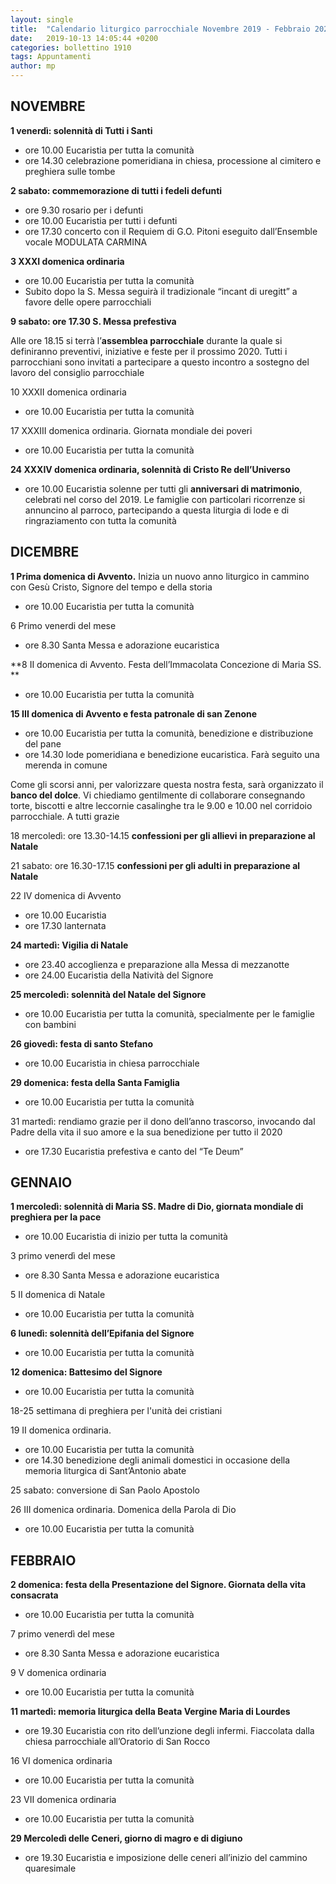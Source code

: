 ```yaml
---
layout: single
title:  "Calendario liturgico parrocchiale Novembre 2019 - Febbraio 2020"
date:   2019-10-13 14:05:44 +0200
categories: bollettino 1910
tags: Appuntamenti
author: mp
---
```


## NOVEMBRE

**1	venerdì: solennità di Tutti i Santi**

- ore 10.00 Eucaristia per tutta la comunità
- ore 14.30 celebrazione pomeridiana in chiesa, processione al cimitero e preghiera sulle tombe

**2 	sabato: commemorazione di tutti i fedeli defunti**

- ore 9.30 rosario per i defunti 
-	ore 10.00 Eucaristia per tutti i defunti 
- ore 17.30 concerto con il Requiem di G.O. Pitoni eseguito                dall’Ensemble  vocale MODULATA CARMINA

**3	XXXI domenica ordinaria**

- ore 10.00 Eucaristia per tutta la comunità 
- Subito dopo la S. Messa seguirà il tradizionale “incant di uregitt” a favore delle opere parrocchiali

**9 	sabato: ore 17.30 S. Messa prefestiva**

Alle ore 18.15 si terrà l’**assemblea parrocchiale** durante la quale si definiranno preventivi, iniziative e feste per il prossimo 2020. Tutti i parrocchiani sono invitati a partecipare a questo incontro a sostegno del lavoro del consiglio parrocchiale

10	XXXII domenica ordinaria

-	ore 10.00 Eucaristia per tutta la comunità

17 	XXXIII domenica ordinaria. Giornata mondiale dei poveri

-	ore 10.00 Eucaristia per tutta la comunità

**24	XXXIV domenica ordinaria, solennità di Cristo Re dell’Universo**

- ore 10.00 Eucaristia solenne per tutti gli **anniversari di matrimonio**, celebrati nel corso del 2019. Le famiglie con particolari ricorrenze si annuncino al parroco, partecipando a questa liturgia di lode e di ringraziamento con tutta la comunità

## DICEMBRE

**1	Prima domenica di Avvento.** Inizia un nuovo anno liturgico in cammino con Gesù Cristo, Signore del tempo e della storia
 
 - ore 10.00 Eucaristia per tutta la comunità

6	Primo venerdi del mese 

- ore 8.30 Santa Messa e adorazione eucaristica

**8 	II domenica di Avvento. Festa dell’Immacolata Concezione di             Maria SS. **

-	ore 10.00 Eucaristia per tutta la comunità

**15 	III domenica di Avvento e festa patronale di san Zenone**

-  ore 10.00 Eucaristia per tutta la comunità, benedizione e distribuzione del     pane
- ore 14.30 lode pomeridiana e benedizione eucaristica. Farà seguito una             merenda in comune

Come gli scorsi anni, per valorizzare questa nostra festa, sarà organizzato il **banco del dolce**. Vi chiediamo gentilmente di collaborare consegnando torte, biscotti e altre leccornie casalinghe tra le 9.00 e 10.00 nel corridoio parrocchiale. A tutti grazie

18 	mercoledì: ore 13.30-14.15 **confessioni per gli allievi in preparazione al Natale**

21 	sabato: ore 16.30-17.15 **confessioni per gli adulti in preparazione al       Natale**

22	IV domenica di Avvento

-	ore 10.00 Eucaristia
-	ore 17.30 lanternata

**24	martedì: Vigilia di Natale**

-  ore 23.40 accoglienza e preparazione alla Messa di mezzanotte
- ore 24.00 Eucaristia della Natività del Signore

**25	mercoledì: solennità del Natale del Signore**

- ore 10.00 Eucaristia per tutta la comunità, specialmente per le famiglie                con bambini 

**26 	giovedì: festa di santo Stefano**

-	ore 10.00 Eucaristia in chiesa parrocchiale

**29	domenica: festa della Santa Famiglia**

-	ore 10.00 Eucaristia per tutta la comunità

31 	martedì: rendiamo grazie per il dono dell’anno trascorso, invocando dal Padre della vita il suo amore e la sua benedizione per tutto il 2020

-	ore 17.30 Eucaristia prefestiva e canto del “Te Deum”

## GENNAIO

**1	mercoledì: solennità di Maria SS. Madre di Dio, giornata mondiale di preghiera per la pace**

-  ore 10.00 Eucaristia di inizio per tutta la comunità

3 	primo venerdì del mese 

- ore 8.30 Santa Messa e adorazione eucaristica

5	II domenica di Natale

-	ore 10.00 Eucaristia per tutta la comunità

**6	lunedì: solennità dell’Epifania del Signore**

-	ore 10.00 Eucaristia per tutta la comunità	

**12	domenica: Battesimo del Signore**

- ore 10.00 Eucaristia per tutta la comunità

18-25 settimana di preghiera per l'unità dei cristiani

19 	II domenica ordinaria.

-	ore 10.00 Eucaristia per tutta la comunità
- ore 14.30 benedizione degli animali domestici in occasione della memoria liturgica di Sant’Antonio abate

25	sabato: conversione di San Paolo Apostolo

26 	III domenica ordinaria. Domenica della Parola di Dio

-	ore 10.00 Eucaristia per tutta la comunità

## FEBBRAIO

**2 	domenica: festa della Presentazione del Signore. Giornata della vita consacrata**

-	ore 10.00 Eucaristia per tutta la comunità

7 	primo venerdì del mese

- ore 8.30 Santa Messa e adorazione eucaristica

9	V domenica ordinaria

-	ore 10.00 Eucaristia per tutta la comunità

**11	martedì: memoria liturgica della Beata Vergine Maria di Lourdes**

-	ore 19.30 Eucaristia con rito dell’unzione degli infermi. Fiaccolata dalla chiesa parrocchiale all’Oratorio di San Rocco

16	VI domenica ordinaria

-	ore 10.00 Eucaristia per tutta la comunità

23	VII domenica ordinaria 

-	ore 10.00 Eucaristia per tutta la comunità

**29 	Mercoledì delle Ceneri, giorno di magro e di digiuno**

-	ore 19.30 Eucaristia e imposizione delle ceneri all’inizio del cammino quaresimale


